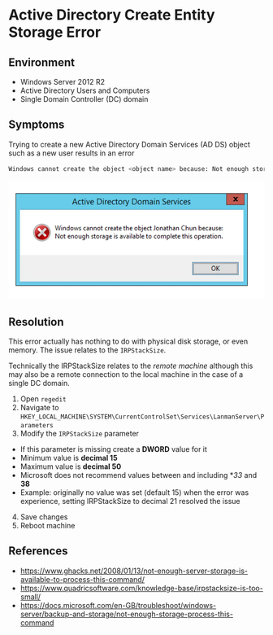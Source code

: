# Active Directory Create Entity Storage Error

## Environment

- Windows Server 2012 R2
- Active Directory Users and Computers
- Single Domain Controller (DC) domain

## Symptoms

Trying to create a new Active Directory Domain Services (AD DS) object such as a new user results in an error

```bash
Windows cannot create the object <object name> because: Not enough storage is available to complete this operation
```

![Active Directory Storage Error](../assets/Windows/ad-out-of-space-error.webp "Active Directory create object failing reporting not enough storage available")

## Resolution

This error actually has nothing to do with physical disk storage, or even memory.  The issue relates to the `IRPStackSize`.

Technically the IRPStackSize relates to the *remote machine* although this may also be a remote connection to the local machine in the case of a single DC domain.

1. Open `regedit`
1. Navigate to `HKEY_LOCAL_MACHINE\SYSTEM\CurrentControlSet\Services\LanmanServer\Parameters`
1. Modify the `IRPStackSize` parameter
  - If this parameter is missing create a **DWORD** value for it
  - Minimum value is **decimal 15**
  - Maximum value is **decimal 50**
  - Microsoft does not recommend values between and including **33* and **38**
  - Example: originally no value was set (default 15) when the error was experience, setting IRPStackSize to decimal 21 resolved the issue
4. Save changes
1. Reboot machine

## References

- <https://www.ghacks.net/2008/01/13/not-enough-server-storage-is-available-to-process-this-command/>
- <https://www.quadricsoftware.com/knowledge-base/irpstacksize-is-too-small/>
- <https://docs.microsoft.com/en-GB/troubleshoot/windows-server/backup-and-storage/not-enough-storage-process-this-command>
